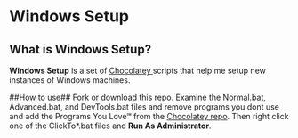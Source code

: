 Windows Setup
============

## What is Windows Setup? ##

**Windows Setup** is a set of [Chocolatey ](http://chocolatey.org) scripts that help me setup new instances of Windows machines.

##How to use##
Fork or download this repo.  Examine the Normal.bat, Advanced.bat, and DevTools.bat files and remove programs you dont use and add the Programs You Love℠ from the [Chocolatey repo](https://chocolatey.org/packages). Then right click one of the ClickTo*.bat files and **Run As Administrator**. 
